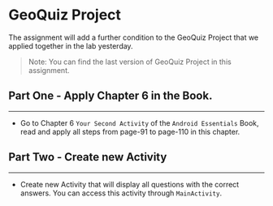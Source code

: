 # GeoQuiz Project
The assignment will add a further condition to the GeoQuiz Project that we applied together in the lab yesterday. 
> Note: You can find the last version of GeoQuiz Project in this assignment. 

## Part One - Apply Chapter 6 in the Book.
---
- Go to Chapter 6 `Your Second Activity` of the `Android Essentials` Book, read and apply all steps from page-91 to page-110 in this chapter.

## Part Two - Create new Activity
---
- Create new Activity that will display all questions with the correct answers. You can access this activity through `MainActivity`.
